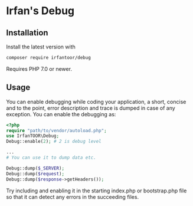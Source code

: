# Irfan's Debug

## Installation

Install the latest version with

```sh
composer require irfantoor/debug
```

Requires PHP 7.0 or newer.

## Usage

You can enable debugging while coding your application, a short, concise and to
the point, error description and trace is dumped in case of any exception. You
can enable the debugging as:

```php
<?php
require "path/to/vendor/autoload.php";
use IrfanTOOR\Debug;
Debug::enable(2); # 2 is debug level

...
# You can use it to dump data etc.

Debug::dump($_SERVER);
Debug::dump($request);
Debug::dump($response->getHeaders());
```

Try including and enabling it in the starting index.php or bootstrap.php file so
that it can detect any errors in the succeeding files.

